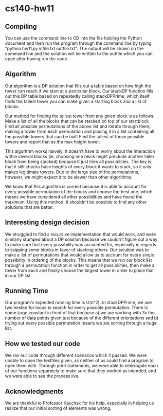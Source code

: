 # cs140-hw11 #

## Compiling ##

You can use the command line to CD into the file holding the Python document and then run the program through the command line by typing "python hw11.py infile.txt outfile.txt". The output will be shown on the command line and the solution will be written to the outfile which you can open after having run the code. 

## Algorithm ## 

Our algorithm is a DP solution that fills out a table based on how high the tower can reach if we start at a particular block. Our stackDP function fills out this DP table based on repeatedly calling stackDPPrime, which itself finds the tallest tower you can make given a starting block and a list of blocks.

Our method for finding the tallest tower from any given block is as follows:
Make a list of all the blocks that can be stacked on top of our startblock
Find all possible permutations of the above list and iterate through them, making a tower from each permutation and placing it in a list containing all the possible towers that can be built
Find the tallest of those possible towers and report that as the max height tower. 

This algorithm works naively; it doesn’t have to worry about the interaction within several blocks (ie, choosing one block might preclude another taller block from being stacked) because it just tries all possibilities. The key is that it still checks base heights of every block it wants to stack, so it only makes legitimate towers. Due to the large size of the permutations, however, we might expect it to be slower than other algorithms. 

We know that this algorithm is correct because it is able to account for every possible permutation of the blocks and choose the best one, which means we have considered all other possibilities and have found the maximum. Using this method, it shouldn't be possible to find any other solutions that are better.

## Interesting design decision ## 

We struggled to find a recursive implementation that would work, and were similarly stumped about a DP solution because we couldn't figure out a way to make sure that every possibility was accounted for, especially in regards to skipping some blocks in favor of stacking others. Our solution was to make a list of permutations that would allow us to account for every single possibility in ordering of the blocks. This means that we run our block list through a permutation function in order to get all possibilities, then make a tower from each and finally choose the largest tower in order to place that in our DP list. 

## Running Time ##

Our program's expected running time is O(n^2). In stackDPPrime, we use two nested for loops to search for every possible permutation. There is some large constant in front of that because a) we are working with 3x the number of data points given just because of the different orientations and b) trying out every possible permutation means we are sorting through a huge list. 

 ## How we tested our code ## 
 We ran our code through different scenarios which it passed. We were unable to open the testfiles given, as neither of us could find a program to open them with. Through print statements, we were able to interrogate each of our functions separately to make sure that they worked as intended, and we were able to see the process live. 
 
 ## Acknowledgments ## 
 
 We are thankful to Professor Kauchak for his help, especially in helping us realize that our initial sorting of elements was wrong. 

